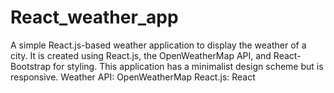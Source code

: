 # React_weather_app

A simple React.js-based weather application to display the weather of a city. 
It is created using React.js, the OpenWeatherMap API, and React-Bootstrap for styling. 
This application has a minimalist design scheme but is responsive.
Weather API: OpenWeatherMap
React.js: React
